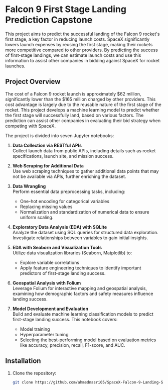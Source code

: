 # Falcon 9 First Stage Landing Prediction Capstone

This project aims to predict the successful landing of the Falcon 9 rocket's first stage, a key factor in reducing launch costs. SpaceX significantly lowers launch expenses by reusing the first stage, making their rockets more competitive compared to other providers. By predicting the success of first-stage landings, we can estimate launch costs and use this information to assist other companies in bidding against SpaceX for rocket launches.

## Project Overview

The cost of a Falcon 9 rocket launch is approximately $62 million, significantly lower than the $165 million charged by other providers. This cost advantage is largely due to the reusable nature of the first stage of the rocket. This project develops a machine learning model to predict whether the first stage will successfully land, based on various factors. The prediction can assist other companies in evaluating their bid strategy when competing with SpaceX.

The project is divided into seven Jupyter notebooks:

1. **Data Collection via RESTful APIs**  
   Collect launch data from public APIs, including details such as rocket specifications, launch site, and mission success.
   
2. **Web Scraping for Additional Data**  
   Use web scraping techniques to gather additional data points that may not be available via APIs, further enriching the dataset.

3. **Data Wrangling**  
   Perform essential data preprocessing tasks, including:
   - One-hot encoding for categorical variables
   - Replacing missing values
   - Normalization and standardization of numerical data to ensure uniform scaling.

4. **Exploratory Data Analysis (EDA) with SQLite**  
   Analyze the dataset using SQL queries for structured data exploration. Investigate relationships between variables to gain initial insights.

5. **EDA with Seaborn and Visualization Tools**  
   Utilize data visualization libraries (Seaborn, Matplotlib) to:
   - Explore variable correlations
   - Apply feature engineering techniques to identify important predictors of first-stage landing success.

6. **Geospatial Analysis with Folium**  
   Leverage Folium for interactive mapping and geospatial analysis, examining how demographic factors and safety measures influence landing success.

7. **Model Development and Evaluation**  
   Build and evaluate machine learning classification models to predict first-stage landing success. This notebook covers:
   - Model training
   - Hyperparameter tuning
   - Selecting the best-performing model based on evaluation metrics like accuracy, precision, recall, F1-score, and AUC.
     

## Installation

1. Clone the repository:
   ```bash
   git clone https://github.com/ahmednasri05/SpaceX-Falcon-9-Landing-Success-Predictor.git
